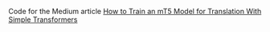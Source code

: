 Code for the Medium article [How to Train an mT5 Model for Translation With Simple Transformers](https://chaturangarajapakshe.medium.com/how-to-train-an-mt5-model-for-translation-with-simple-transformers-30ba5fa66c5f?sk=31d91f9639bc5876ae465c340e1a026f)